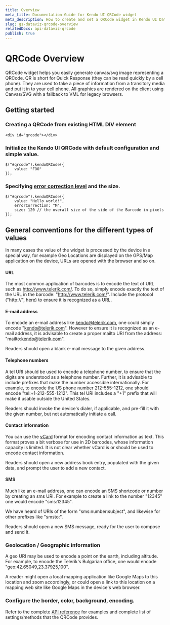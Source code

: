 ```yaml
---
title: Overview
meta_title: Documentation Guide for Kendo UI QRCode widget
meta_description: How to create and set a QRCode widget in Kendo UI DataViz.
slug: gs-dataviz-qrcode-overview
relatedDocs: api-dataviz-qrcode
publish: true
---
```


# QRCode Overview
QRCode widget helps you easily generate canvas/svg image representing a QRCode. QR is short for Quick Response (they can be read quickly by a cell phone). 
They are used to take a piece of information from a transitory media and put it in to your cell phone.
All graphics are rendered on the client using Canvas/SVG with a fallback to VML for legacy browsers.


## Getting started

### Creating a **QRCode** from existing HTML DIV element

    <div id="qrcode"></div>

### Initialize the Kendo UI QRCode with default configuration and simple value.

    $("#qrcode").kendoQRCode({
        value: "FOO"
    });

### Specifying [error correction level](http://en.wikipedia.org/wiki/QR_code#Error_correction) and the size.

    $("#qrcode").kendoQRCode({
        value: "Hello world!",
		errorCorrection: "M", 
		size: 120 // the overall size of the side of the Barcode in pixels
    });

## General conventions for the different types of values

In many cases the value of the widget is processed by the device in a special way, for example Geo Locations are displayed on the GPS/Map application on the device, URLs are opened with the browser and so on.

#### URL

The most common application of barcodes is to encode the text of URL such as http://www.telerik.com/. To do so, simply encode exactly the text of the URL in the barcode: "http://www.telerik.com/". Include the protocol ("http://", here) to ensure it is recognized as a URL.

#### E-mail address

To encode an e-mail address like kendo@telerik.com, one could simply encode "kendo@telerik.com". However to ensure it is recognized as an e-mail address, it is advisable to create a proper mailto URI from the address: "mailto:kendo@telerik.com".

Readers should open a blank e-mail message to the given address.

#### Telephone numbers

A tel URI should be used to encode a telephone number, to ensure that the digits are understood as a telephone number. Further, it is advisable to include prefixes that make the number accessible internationally. For example, to encode the US phone number 212-555-1212, one should encode "tel:+1-212-555-1212". This tel URI includes a "+1" prefix that will make it usable outside the United States.

Readers should invoke the device's dialer, if applicable, and pre-fill it with the given number, but not automatically initiate a call.

#### Contact information
You can use the [vCard](http://en.wikipedia.org/wiki/VCard) format for encoding contact information as text. This format proves a bit verbose for use in 2D barcodes, whose information capacity is limited. It is not clear whether vCard is or should be used to encode contact information.

Readers should open a new address book entry, populated with the given data, and prompt the user to add a new contact.

#### SMS

Much like an e-mail address, one can encode an SMS shortcode or number by creating an sms URI. For example to create a link to the number "12345" one would encode "sms:12345". 

We have heard of URIs of the form "sms:number:subject", and likewise for other prefixes like "smsto:".

Readers should open a new SMS message, ready for the user to compose and send it.

### Geolocation / Geographic information

A geo URI may be used to encode a point on the earth, including altitude. For example, to encode the Telerik's Bulgarian office, one would encode "geo:42.65049,23.37925,100".

A reader might open a local mapping application like Google Maps to this location and zoom accordingly, or could open a link to this location on a mapping web site like Google Maps in the device's web browser.

### Configure the border, color, background, encoding.

Refer to the complete [API reference](http://docs.kendoui.com/api/dataviz/qrcode) for examples and complete list of settings/methods that the QRCode provides.
 
